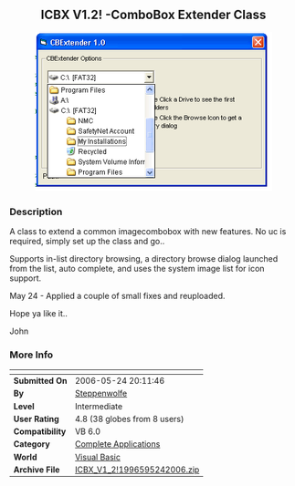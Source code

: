 ﻿<div align="center">

## ICBX V1\.2\! \-ComboBox Extender Class

<img src="PIC2006524348499063.gif">
</div>

### Description

A class to extend a common imagecombobox with new features. No uc is required, simply set up the class and go..

Supports in-list directory browsing, a directory browse dialog launched from the list, auto complete, and uses the system image list for icon support.

May 24 - Applied a couple of small fixes and reuploaded.

Hope ya like it..

John
 
### More Info
 


<span>             |<span>
---                |---
**Submitted On**   |2006-05-24 20:11:46
**By**             |[Steppenwolfe](https://github.com/Planet-Source-Code/PSCIndex/blob/master/ByAuthor/steppenwolfe.md)
**Level**          |Intermediate
**User Rating**    |4.8 (38 globes from 8 users)
**Compatibility**  |VB 6\.0
**Category**       |[Complete Applications](https://github.com/Planet-Source-Code/PSCIndex/blob/master/ByCategory/complete-applications__1-27.md)
**World**          |[Visual Basic](https://github.com/Planet-Source-Code/PSCIndex/blob/master/ByWorld/visual-basic.md)
**Archive File**   |[ICBX\_V1\_2\!1996595242006\.zip](https://github.com/Planet-Source-Code/steppenwolfe-icbx-v1-2-combobox-extender-class__1-65458/archive/master.zip)








